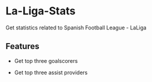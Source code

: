 # La-Liga-Stats
Get statistics related to Spanish Football League - LaLiga

## Features
* Get top three goalscorers

* Get top three assist providers

